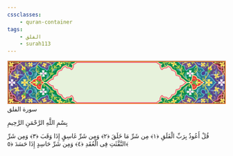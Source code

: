 ```yaml
---
cssclasses:
    - quran-container
tags:
    - الفلق
    - surah113
---
```

<div class="quran-container">
<span class="second-border"></span>
<span class="border"></span>
<div class="head-container">
<img src="https://raw.githubusercontent.com/LORDyyyyy/obsidian-the_quran_vault/main/src/webview/surah_head.png" height=100>
<div class="surah-name">
<span class="surah-name-fnt">سورة الفلق</span>
</div>
</div>
<div class="quran-content">
<div class="name-of-god"> <p> بِسْمِ اللَّهِ الرَّحْمَنِ الرَّحِيمِ </p></div>
<p>
<span class="sign" id="f1">قُلْ أَعُوذُ بِرَبِّ الْفَلَقِ <span>﴿</span>١<span>﴾</span></span>
<span class="sign" id="f2">مِن شَرِّ مَا خَلَقَ <span>﴿</span>٢<span>﴾</span></span>
<span class="sign" id="f3">وَمِن شَرِّ غَاسِقٍ إِذَا وَقَبَ <span>﴿</span>٣<span>﴾</span></span>
<span class="sign" id="f4">وَمِن شَرِّ النَّفَّثَتِ فِى الْعُقَدِ <span>﴿</span>٤<span>﴾</span></span>
<span class="sign" id="f5">وَمِن شَرِّ حَاسِدٍ إِذَا حَسَدَ <span>﴿</span>٥<span>﴾</span></span>

</p>
</div>
<span class="border" style="margin-top:25px;"></span>
<span class="second-border-bottom"></span>
</div>
